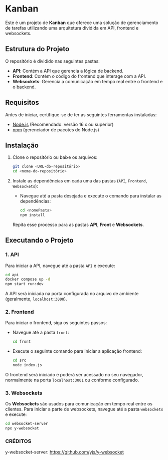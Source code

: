 # Kanban

Este é um projeto de **Kanban** que oferece uma solução de gerenciamento de tarefas utilizando uma arquitetura dividida em API, frontend e websockets.

## Estrutura do Projeto

O repositório é dividido nas seguintes pastas:

- **API**: Contém a API que gerencia a lógica de backend.
- **Frontend**: Contém o código do frontend que interage com a API.
- **Websockets**: Gerencia a comunicação em tempo real entre o frontend e o backend.

## Requisitos

Antes de iniciar, certifique-se de ter as seguintes ferramentas instaladas:

- [Node.js](https://nodejs.org) (Recomendado: versão 16.x ou superior)
- [npm](https://www.npmjs.com/) (gerenciador de pacotes do Node.js)

## Instalação

1. Clone o repositório ou baixe os arquivos:

   ```bash
   git clone <URL-do-repositório>
   cd <nome-do-repositório>
   ```

2. Instale as dependências em cada uma das pastas (`API`, `Frontend`, `Websockets`):

   - Navegue até a pasta desejada e execute o comando para instalar as dependências:

     ```bash
     cd <nomePasta>
     npm install
     ```

   Repita esse processo para as pastas **API**, **Front** e **Websockets**.

## Executando o Projeto

### 1. API

Para iniciar a API, navegue até a pasta `API` e execute:

```bash
cd api
docker compose up -d
npm start run:dev
```

A API será iniciada na porta configurada no arquivo de ambiente (geralmente, `localhost:3000`).

### 2. Frontend

Para iniciar o frontend, siga os seguintes passos:

- Navegue até a pasta `front`:

  ```bash
  cd front
  ```

- Execute o seguinte comando para iniciar a aplicação frontend:

  ```bash
  cd src
  node index.js
  ```

O frontend será iniciado e poderá ser acessado no seu navegador, normalmente na porta `localhost:3001` ou conforme configurado.

### 3. Websockets

Os **Websockets** são usados para comunicação em tempo real entre os clientes. Para iniciar a parte de websockets, navegue até a pasta `websockets` e execute:

```bash
cd websocket-server
npx y-websocket
```


### CRÉDITOS

y-websocket-server: https://github.com/yjs/y-websocket


